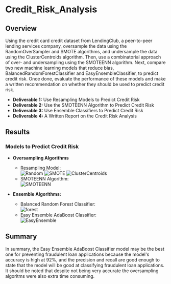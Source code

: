 # Credit_Risk_Analysis

## Overview
Using the credit card credit dataset from LendingClub, a peer-to-peer lending services company, oversample the data using the RandomOverSampler and SMOTE algorithms, and undersample the data using the ClusterCentroids algorithm. Then, use a combinatorial approach of over- and undersampling using the SMOTEENN algorithm. Next, compare two new machine learning models that reduce bias, BalancedRandomForestClassifier and EasyEnsembleClassifier, to predict credit risk. Once done, evaluate the performance of these models and make a written recommendation on whether they should be used to predict credit risk.

- **Deliverable 1:** Use Resampling Models to Predict Credit Risk
- **Deliverable 2:** Use the SMOTEENN Algorithm to Predict Credit Risk
- **Deliverable 3:** Use Ensemble Classifiers to Predict Credit Risk
- **Deliverable 4:** A Written Report on the Credit Risk Analysis

## Results
### Models to Predict Credit Risk
- **Oversampling Algorithms**
  - Resampling Model:<br>
  ![Random](https://user-images.githubusercontent.com/90797036/150648437-a1061713-78a9-4052-a752-133b82666b4e.png)
  ![SMOTE](https://user-images.githubusercontent.com/90797036/150604777-94c2b6cd-1f69-4654-b48b-40e2e8aa6e1b.png)
  ![ClusterCentroids](https://user-images.githubusercontent.com/90797036/150604806-e7d40344-7dd4-4762-a4f4-1ea1dfe88f1e.png)
   - SMOTEENN Algorithm:<br>
  ![SMOTEENN](https://user-images.githubusercontent.com/90797036/150604841-4c2b2815-9be9-4e9f-8339-d1b89abbb44f.png)
  
- **Ensemble Algorithms:**
  - Balanced Random Forest Classifier:<br>
  ![forest](https://user-images.githubusercontent.com/90797036/150606772-3b95c0f5-b061-4186-8711-00e63648ad04.png)
  - Easy Ensemble AdaBoost Classifier:<br>
  ![EasyEnsemble](https://user-images.githubusercontent.com/90797036/150606798-39155015-5e5f-4157-a991-93d718c69d7c.png)

## Summary
In summary, the Easy Ensemble AdaBoost Classifier model may be the best one for preventing fraudulent loan applications because the model's accuracy is high at 92%, and the precision and recall are good enough to state that the model will be good at classifying fraudulent loan applications. It should be noted that despite not being very accurate the oversampling algoritms were also extra time consuming.

